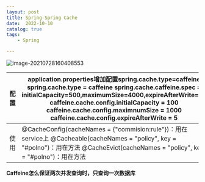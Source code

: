 ```yaml
---
layout: post
title: Spring-Spring Cache
date:  2022-10-10
catalog: true
tags:
    - Spring

---
```


![image-20210728160408553](https://gitee.com/chrisxyq/picgo/raw/master/https://gitee.com/chrisxyq/image-20210728160408553.png)

| 配置 | application.properties增加配置spring.cache.type=caffeine   spring.cache.type = caffeine  spring.cache.caffeine.spec =  initialCapacity=500,maximumSize=4000,expireAfterWrite=1d  caffeine.cache.config.initialCapacity =  100  caffeine.cache.config.maximnumSize = 1000  caffeine.cache.config.expireAfterWrite =  5 |
| ---- | ------------------------------------------------------------ |
| 使用 | @CacheConfig(cacheNames =   {"commision:rule"})：用在service上  @Cacheable(cacheNames =  "policy", key = "#polno")：用在方法  @CacheEvict(cacheNames =  "policy", key = "#polno")：用在方法 |

**Caffeine怎么保证两次并发查询时，只查询一次数据库**

